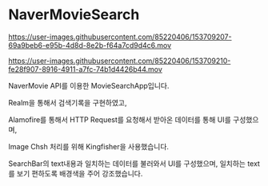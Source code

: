# NaverMovieSearch



https://user-images.githubusercontent.com/85220406/153709207-69a9beb6-e95b-4d8d-8e2b-f64a7cd9d4c6.mov



https://user-images.githubusercontent.com/85220406/153709210-fe28f907-8916-4911-a7fc-74b1d4426b44.mov



NaverMovie API를 이용한 MovieSearchApp입니다.

Realm을 통해서 검색기록을 구현하였고,

Alamofire를 통해서 HTTP Request를 요청해서 받아온 데이터를 통해 UI를 구성했으며,

Image Chsh 처리를 위해 Kingfisher을 사용했습니다.

SearchBar의 text내용과 일치하는 데이터를 불러와서 UI를 구성했으며,
일치하는 text를 보기 편하도록 배경색을 주어 강조했습니다.
